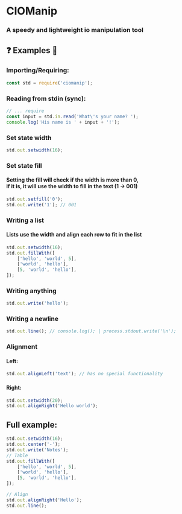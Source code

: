 # CIOManip
### A speedy and lightweight io manipulation tool

## ❓ Examples 🧪
### Importing/Requiring:
```js
const std = require('ciomanip');
```

### Reading from stdin (sync):
```js
// ... require
const input = std.in.read('What\'s your name? ');
console.log('His name is ' + input + '!');
```

### Set state width
```js
std.out.setwidth(16);
```

### Set state fill
#### Setting the fill will check if the width is more than 0,<br/>if it is, it will use the width to fill in the text (1 -> 001)
```js
std.out.setfill('0');
std.out.write('1'); // 001
```

### Writing a list
#### Lists use the width and align each row to fit in the list
```js
std.out.setwidth(16);
std.out.fillWith([
	['hello', 'world', 5],
	['world', 'hello'],
	[5, 'world', 'hello'],
]);
```

### Writing anything
```js
std.out.write('hello');
```

### Writing a newline
```js
std.out.line(); // console.log(); | process.stdout.write('\n');
```

### Alignment
#### Left:
```js
std.out.alignLeft('text'); // has no special functionality
```
#### Right:
```js
std.out.setwidth(20);
std.out.alignRight('Hello world');
```

## Full example:
```js
std.out.setwidth(16);
std.out.center('-');
std.out.write('Notes');
// Table
std.out.fillWith([
	['hello', 'world', 5],
	['world', 'hello'],
	[5, 'world', 'hello'],
]);

// Align
std.out.alignRight('Hello');
std.out.line();
```